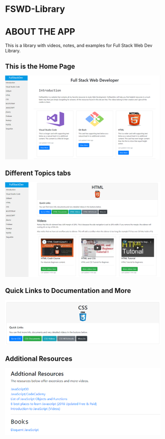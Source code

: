 # FSWD-Library

<h1>ABOUT THE APP</h1>
This is a library with videos, notes, and examples for Full Stack Web Dev Library.

<h2>This is the Home Page</h2>
<img src="assets/HomePg.png" alt="Home Page Screenshot">

<br>

<h2>Different Topics tabs</h2>
<img src="assets/TopicPg.png" alt="Topic Page">

<br>

<h2>Quick Links to Documentation and More</h2>
<img src="assets/QuickLinks.png" alt="Topic Page">

<br>

<h2>Additional Resources</h2>
<img src="assets/AdditionalRes.png" alt="Additional Resources Page">